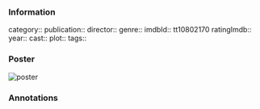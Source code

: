 ### Information
category:: 
publication:: 
director:: 
genre:: 
imdbId:: tt10802170
ratingImdb:: 
year:: 
cast:: 
plot:: 
tags::


### Poster
![poster]()


### Annotations
